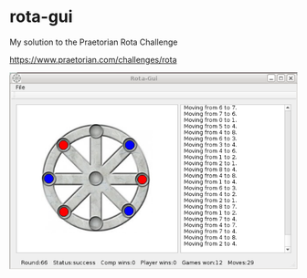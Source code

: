# rota-gui
My solution to the Praetorian Rota Challenge

https://www.praetorian.com/challenges/rota

![image](images/image.png)
